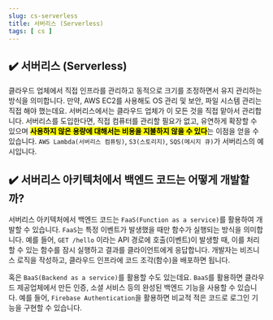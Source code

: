 ```yaml
---
slug: cs-serverless
title: 서버리스 (Serverless)
tags: [ cs ]
---
```


## ✔️ 서버리스 (Serverless)
클라우드 업체에서 직접 인프라를 관리하고 동적으로 크기를 조정하면서 유지 관리하는 방식을 의미합니다. 만약, AWS EC2를 사용해도 OS 관리 및 보안, 파일 시스템 관리는 직접 해야 했는데요. 서버리스에서는 클라우드 업체가 이 모든 것을 직접 맡아서 관리합니다. 서버리스를 도입한다면, 직접 컴퓨터를 관리할 필요가 없고, 유연하게 확장할 수 있으며 <mark>**사용하지 않은 용량에 대해서는 비용을 지불하지 않을 수 있다**</mark>는 이점을 얻을 수 있습니다. `AWS Lambda(서버리스 컴퓨팅)`, `S3(스토리지)`, `SQS(메시지 큐)`가 서버리스의 예시입니다.

## ✔️ 서버리스 아키텍처에서 백엔드 코드는 어떻게 개발할까?
서버리스 아키텍처에서 백엔드 코드는 `FaaS(Function as a service)`를 활용하여 개발할 수 있습니다. `FaaS`는 특정 이벤트가 발생했을 때만 함수가 실행되는 방식을 의미합니다. 예를 들어, `GET /hello` 이라는 API 경로에 호출(이벤트)이 발생할 때, 이를 처리할 수 있는 함수를 잠시 실행하고 결과를 클라이언트에게 응답합니다. 개발자는 비즈니스 로직을 작성하고, 클라우드 인프라에 코드 조각(함수)을 배포하면 됩니다.

혹은 `BaaS(Backend as a service)`를 활용할 수도 있는데요. `BaaS`를 활용하면 클라우드 제공업체에서 만든 인증, 소셜 서비스 등의 완성된 백엔드 기능을 사용할 수 있습니다. 예를 들어, `Firebase Authentication`을 활용하면 비교적 적은 코드로 로그인 기능을 구현할 수 있습니다.